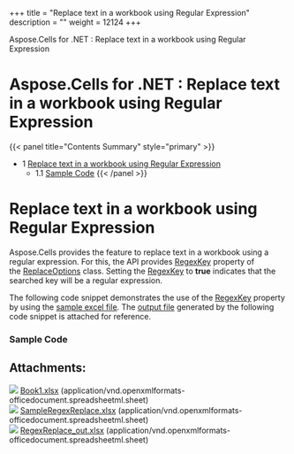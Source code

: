+++
title = "Replace text in a workbook using Regular Expression" 
description = "" 
weight = 12124 
+++

Aspose.Cells for .NET : Replace text in a workbook using Regular Expression  

# Aspose.Cells for .NET : Replace text in a workbook using Regular Expression


{{< panel title="Contents Summary" style="primary" >}}
*   1 [Replace text in a workbook using Regular Expression](#ReplacetextinaworkbookusingRegularExpression-ReplacetextinaworkbookusingRegularExpression)
    *   1.1 [Sample Code](#ReplacetextinaworkbookusingRegularExpression-SampleCode)
{{< /panel >}}
 

# Replace text in a workbook using Regular Expression

Aspose.Cells provides the feature to replace text in a workbook using a regular expression. For this, the API provides [RegexKey](https://apireference.aspose.com/net/cells/aspose.cells/replaceoptions/properties/regexkey) property of the [ReplaceOptions](https://apireference.aspose.com/net/cells/aspose.cells/replaceoptions) class. Setting the [RegexKey](https://apireference.aspose.com/net/cells/aspose.cells/replaceoptions/properties/regexkey) to **true** indicates that the searched key will be a regular expression.

The following code snippet demonstrates the use of the [RegexKey](https://apireference.aspose.com/net/cells/aspose.cells/replaceoptions/properties/regexkey) property by using the [sample excel file](https://docs2.aspose.com/cells/net/attachments/101122950/101089318.xlsx). The [output file](https://docs2.aspose.com/cells/net/attachments/101122950/101089319.xlsx) generated by the following code snippet is attached for reference.

### Sample Code

## Attachments:

![](https://docs2.aspose.com/cells/net/images/icons/bullet_blue.gif) [Book1.xlsx](https://docs2.aspose.com/cells/net/attachments/101122950/101089317.xlsx) (application/vnd.openxmlformats-officedocument.spreadsheetml.sheet)  
![](https://docs2.aspose.com/cells/net/images/icons/bullet_blue.gif) [SampleRegexReplace.xlsx](https://docs2.aspose.com/cells/net/attachments/101122950/101089318.xlsx) (application/vnd.openxmlformats-officedocument.spreadsheetml.sheet)  
![](https://docs2.aspose.com/cells/net/images/icons/bullet_blue.gif) [RegexReplace\_out.xlsx](https://docs2.aspose.com/cells/net/attachments/101122950/101089319.xlsx) (application/vnd.openxmlformats-officedocument.spreadsheetml.sheet)  


